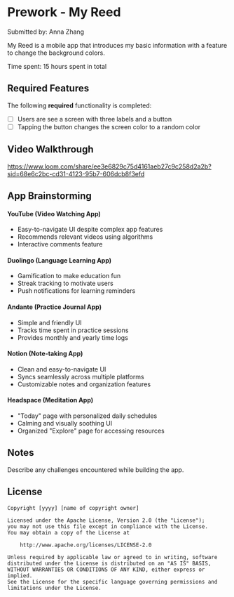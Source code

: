 # Prework - **My Reed**

Submitted by: Anna Zhang

My Reed is a mobile app that introduces my basic information with a feature to change the background colors. 

Time spent: 15 hours spent in total

## Required Features

The following **required** functionality is completed:

- [ ] Users are see a screen with three labels and a button
- [ ] Tapping the button changes the screen color to a random color
 
## Video Walkthrough

https://www.loom.com/share/ee3e6829c75d4161aeb27c9c258d2a2b?sid=68e6c2bc-cd31-4123-95b7-606dcb8f3efd

## App Brainstorming

#### YouTube (Video Watching App)
- Easy-to-navigate UI despite complex app features
- Recommends relevant videos using algorithms
- Interactive comments feature

#### Duolingo (Language Learning App)
- Gamification to make education fun
- Streak tracking to motivate users
- Push notifications for learning reminders

#### Andante (Practice Journal App)
- Simple and friendly UI
- Tracks time spent in practice sessions
- Provides monthly and yearly time logs

#### Notion (Note-taking App)
- Clean and easy-to-navigate UI
- Syncs seamlessly across multiple platforms
- Customizable notes and organization features

#### Headspace (Meditation App)
- "Today" page with personalized daily schedules
- Calming and visually soothing UI
- Organized "Explore" page for accessing resources


## Notes

Describe any challenges encountered while building the app.

## License

    Copyright [yyyy] [name of copyright owner]

    Licensed under the Apache License, Version 2.0 (the "License");
    you may not use this file except in compliance with the License.
    You may obtain a copy of the License at

        http://www.apache.org/licenses/LICENSE-2.0

    Unless required by applicable law or agreed to in writing, software
    distributed under the License is distributed on an "AS IS" BASIS,
    WITHOUT WARRANTIES OR CONDITIONS OF ANY KIND, either express or implied.
    See the License for the specific language governing permissions and
    limitations under the License.
